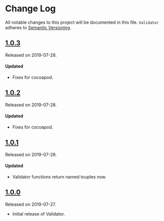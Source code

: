 # Change Log
All notable changes to this project will be documented in this file.
`Validator` adheres to [Semantic Versioning](https://semver.org/).

## [1.0.3](https://github.com/smbhuin/Validator/releases/tag/1.0.3)
Released on 2019-07-28.

#### Updated
- Fixes for cocoapod.

## [1.0.2](https://github.com/smbhuin/Validator/releases/tag/1.0.2)
Released on 2019-07-28.

#### Updated
- Fixes for cocoapod.

## [1.0.1](https://github.com/smbhuin/Validator/releases/tag/1.0.1)
Released on 2019-07-28.

#### Updated
- Validator functions return named touples now.

## [1.0.0](https://github.com/smbhuin/Validator/releases/tag/1.0.0)
Released on 2019-07-27.

- Initial release of Validator.
